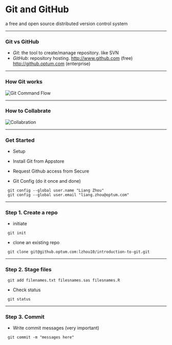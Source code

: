 # Git and GitHub

a free and open source distributed version control system

---
### Git vs GitHub

- *Git*: the tool to create/manage repository. like SVN
- *GitHub*: repository hosting. http://www.github.com (free) http://github.optum.com (enterprise)

---
### How Git works

![Git Command Flow](https://kevintshoemaker.github.io/StatsChats/GIT2.png)

---
### How to Collabrate

![Collabration](https://kevintshoemaker.github.io/StatsChats/GIT1.png)

---
### Get Started

- Setup
 - Install Git from Appstore
 - Request Github access from Secure
 
- Git Config (do it once and done)
 ```
  git config --global user.name "Liang Zhou"
  git config --global user.email "liang.zhou@optum.com"
 ```
 
---
### Step 1. Create a repo
 - initiate
 ```
  git init
 ```
 
 - clone an existing repo
 ```
  git clone git@github.optum.com:lzhou10/introduction-to-git.git
 ```
 
---
### Step 2. Stage files
 ```
  git add filenames.txt filesnames.sas filesnames.R
 ```
 
 - Check status
 ```
  git status
 ```
 
---
### Step 3. Commit
 - Write commit messages (very important)
 ```
  git commit -m "messages here"
 ```
 
 
 
 
 
